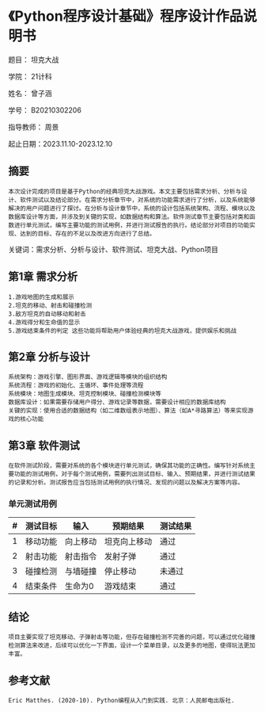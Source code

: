 # 《Python程序设计基础》程序设计作品说明书

题目： 坦克大战

学院： 21计科

姓名： 曾子涵

学号： B20210302206

指导教师： 周景

起止日期：2023.11.10-2023.12.10

## 摘要

```text
本次设计完成的项目是基于Python的经典坦克大战游戏。本文主要包括需求分析、分析与设计、软件测试以及结论部分。在需求分析章节中，对系统的功能需求进行了分析，以及系统能够解决的用户问题进行了探讨。在分析与设计章节中，系统的设计包括系统架构、流程、模块以及数据库设计等方面，并涉及到关键的实现，如数据结构和算法。软件测试章节主要包括对类和函数进行单元测试，编写主要功能的测试用例，并进行测试报告的执行。结论部分对项目的功能实现、达到的目标、存在的不足以及改进方向进行了总结。
```

关键词：需求分析、分析与设计、软件测试、坦克大战、Python项目

## 第1章 需求分析

```text
1.游戏地图的生成和展示
2.坦克的移动、射击和碰撞检测
3.敌方坦克的自动移动和射击
4.游戏得分和生命值的显示
5.游戏结束条件的判定 这些功能将帮助用户体验经典的坦克大战游戏，提供娱乐和挑战
```

## 第2章 分析与设计

```text
系统架构：游戏引擎、图形界面、游戏逻辑等模块的组织结构
系统流程：游戏的初始化、主循环、事件处理等流程
系统模块：地图生成模块、坦克控制模块、碰撞检测模块等
数据库设计：如果需要存储用户得分、游戏记录等数据，需要设计相应的数据库结构
关键的实现：使用合适的数据结构（如二维数组表示地图）、算法（如A*寻路算法）等来实现游戏的核心功能
```

## 第3章 软件测试

```text
在软件测试阶段，需要对系统的各个模块进行单元测试，确保其功能的正确性。编写针对系统主要功能的测试用例，对于每个测试用例，需要列出测试目标、输入、预期结果，并进行测试结果的记录和分析。测试报告应当包括测试用例的执行情况、发现的问题以及解决方案等内容。
```

### 单元测试用例

| \#  | 测试目标 | 输入 | 预期结果 | 测试结果 |
| --- | ---------| ----- | ---------------- | ----------------- |
| 1   | 移动功能 |向上移动|   坦克向上移动    |       通过        |
| 2   | 射击功能 |射击指令|     发射子弹      |       通过        |
| 3   | 碰撞检测 |与墙碰撞|     停止移动      |      未通过       |
| 4   | 结束条件 |生命为0 |     游戏结束      |       通过        |

## 结论

```text
项目主要实现了坦克移动、子弹射击等功能，但存在碰撞检测不完善的问题，可以通过优化碰撞检测算法来改进，后续可以优化一下界面，设计一个菜单目录，以及更多的地图，使得玩法更加丰富。
```

## 参考文献

```text
Eric Matthes. (2020-10). Python编程从入门到实践. 北京：人民邮电出版社.
```